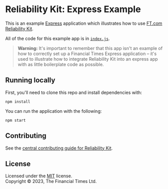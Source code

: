 
# Reliability Kit: Express Example

This is an example [Express](https://expressjs.com/) application which illustrates how to use [FT.com Reliability Kit](https://github.com/Financial-Times/dotcom-reliability-kit#readme).

All of the code for this example app is in [`index.js`](./index.js).

> **Warning:**
> It's important to remember that this app isn't an example of how to correctly set up a Financial Times Express application – it's used to illustrate how to integrate Reliability Kit into an express app with as little boilerplate code as possible.


## Running locally

First, you'll need to clone this repo and install dependencies with:

```
npm install
```

You can run the application with the following:

```
npm start
```


## Contributing

See the [central contributing guide for Reliability Kit](https://github.com/Financial-Times/dotcom-reliability-kit/blob/main/docs/contributing.md).


## License

Licensed under the [MIT](https://github.com/Financial-Times/dotcom-reliability-kit/blob/main/LICENSE) license.<br/>
Copyright &copy; 2023, The Financial Times Ltd.
